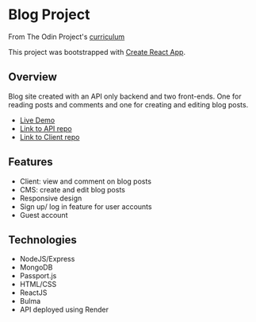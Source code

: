 # Blog Project

From The Odin Project's [curriculum](https://www.theodinproject.com/lessons/nodejs-blog-api)

This project was bootstrapped with [Create React App](https://github.com/facebook/create-react-app).

## Overview

Blog site created with an API only backend and two front-ends. One for reading posts and comments and one for creating and editing blog posts.

- [Live Demo](https://amandakso.github.io/odin-blog-cms/login)
- [Link to API repo](https://github.com/amandakso/odin-blog-api)
- [Link to Client repo](https://github.com/amandakso/odin-blog-client)

## Features

- Client: view and comment on blog posts
- CMS: create and edit blog posts
- Responsive design
- Sign up/ log in feature for user accounts
- Guest account

## Technologies

- NodeJS/Express
- MongoDB
- Passport.js
- HTML/CSS
- ReactJS
- Bulma
- API deployed using Render
